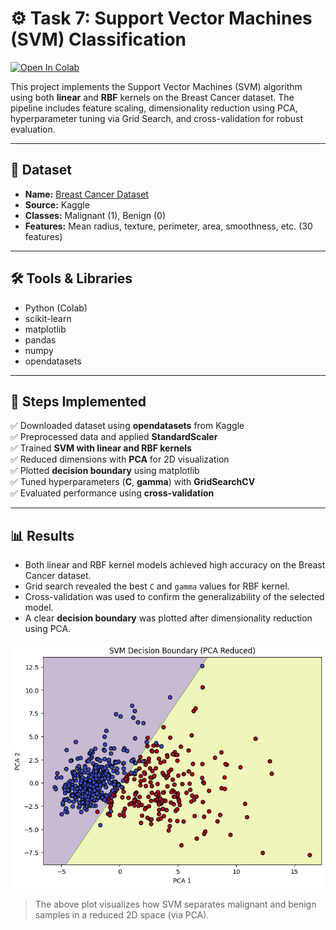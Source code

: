 # ⚙️ Task 7: Support Vector Machines (SVM) Classification
[![Open In Colab](https://colab.research.google.com/assets/colab-badge.svg)](https://colab.research.google.com/drive/1rHAWrVydP__-cBLiIFsjkRCfYD1Dbkvo?usp=sharing)

This project implements the Support Vector Machines (SVM) algorithm using both **linear** and **RBF** kernels on the Breast Cancer dataset. The pipeline includes feature scaling, dimensionality reduction using PCA, hyperparameter tuning via Grid Search, and cross-validation for robust evaluation.

---

## 📂 Dataset

- **Name:** [Breast Cancer Dataset](https://www.kaggle.com/datasets/yasserh/breast-cancer-dataset)  
- **Source:** Kaggle  
- **Classes:** Malignant (1), Benign (0)  
- **Features:** Mean radius, texture, perimeter, area, smoothness, etc. (30 features)

---

## 🛠 Tools & Libraries

- Python (Colab)  
- scikit-learn  
- matplotlib  
- pandas  
- numpy  
- opendatasets  

---

## 📌 Steps Implemented

✅ Downloaded dataset using **opendatasets** from Kaggle  
✅ Preprocessed data and applied **StandardScaler**  
✅ Trained **SVM with linear and RBF kernels**  
✅ Reduced dimensions with **PCA** for 2D visualization  
✅ Plotted **decision boundary** using matplotlib  
✅ Tuned hyperparameters (**C**, **gamma**) with **GridSearchCV**  
✅ Evaluated performance using **cross-validation**  

---

## 📊 Results

- Both linear and RBF kernel models achieved high accuracy on the Breast Cancer dataset.
- Grid search revealed the best `C` and `gamma` values for RBF kernel.
- Cross-validation was used to confirm the generalizability of the selected model.
- A clear **decision boundary** was plotted after dimensionality reduction using PCA.

![Decision Boundary Visualization](decision_boundary.png)

> The above plot visualizes how SVM separates malignant and benign samples in a reduced 2D space (via PCA).
